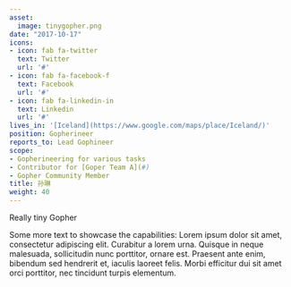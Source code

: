 ```yaml
---
asset:
  image: tinygopher.png
date: "2017-10-17"
icons:
- icon: fab fa-twitter
  text: Twitter
  url: '#'
- icon: fab fa-facebook-f
  text: Facebook
  url: '#'
- icon: fab fa-linkedin-in
  text: Linkedin
  url: '#'
lives_in: '[Iceland](https://www.google.com/maps/place/Iceland/)'
position: Gopherineer
reports_to: Lead Gophineer
scope:
- Gopherineering for various tasks
- Contributor for [Goper Team A](#)
- Gopher Community Member
title: 孙琳
weight: 40
---
```


Really tiny Gopher

Some more text to showcase the capabilities:
Lorem ipsum dolor sit amet, consectetur adipiscing elit.
Curabitur a lorem urna.
Quisque in neque malesuada, sollicitudin nunc porttitor, ornare est.
Praesent ante enim, bibendum sed hendrerit et, iaculis laoreet felis.
Morbi efficitur dui sit amet orci porttitor, nec tincidunt turpis elementum.
